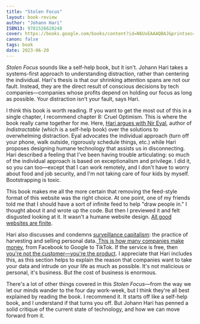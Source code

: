 ```yaml
---
title: "Stolen Focus"
layout: book-review
author: "Johann Hari"
ISBN13: 9781526620248
cover: https://books.google.com/books/content?id=N6UxEAAAQBAJ&printsec=frontcover&img=1&zoom=1&source=gbs_api
canon: false
tags: book
date: 2023-06-20
---
```


*Stolen Focus* sounds like a self-help book, but it isn't.
Johann Hari takes a systems-first approach to understanding distraction, rather than centering the individual.
Hari's thesis is that our shrinking attention spans are not our fault.
Instead, they are the direct result of conscious decisions by tech companies—companies whose profits depend on holding our focus as long as possible.
Your distraction isn't your fault, says Hari.

I think this book is worth reading.
If you want to get the most out of this in a single chapter, I recommend chapter 8: Cruel Optimism.
This is where the book really came together for me.
Here, [Hari argues with Nir Eyal](https://stolenfocusbook.com/audio/), author of *Indistractable* (which is a self-help book) over the solutions to overwhelming distraction.
Eyal advocates the individual approach (turn off your phone, walk outside, rigorously schedule things, etc.) while Hari proposes designing humane technology that assists us in disconnecting.
Hari described a feeling that I've been having trouble articulating: so much of the individual approach is based on exceptionalism and privilege.
I did it, so you can too—except that I can work remotely, and I don't have to worry about food and job security, and I'm not taking care of four kids by myself.
Bootstrapping is toxic.

This book makes me all the more certain that removing the feed-style format of this website was the right choice.
At one point, one of my friends told me that I should have a sort of infinite feed to help "draw people in." I thought about it and wrote up the code.
But then I previewed it and felt disgusted looking at it.
It wasn't a humane website design.
[All good websites are finite](https://humanebydesign.com/principles/finite).

Hari also discusses and condemns [surveillance capitalism](https://en.wikipedia.org/wiki/Surveillance_capitalism): the practice of harvesting and selling personal data.[ This is how many companies make money](https://theconversation.com/if-its-free-online-you-are-the-product-95182), from Facebook to Google to TikTok.
If the service is free, then [you're not the customer—you're the product](https://www.wired.co.uk/article/doug-rushkoff-hello-etsy).
I appreciate that Hari includes this, as this section helps to explain the reason that companies want to take your data and intrude on your life as much as possible.
It's not malicious or personal, it's business.
But the cost of business is enormous.

There's a lot of other things covered in this *Stolen Focus*—from the way we let our minds wander to the four day work-week, but I think they're all best explained by reading the book.
I recommend it.
It starts off like a self-help book, and I understand if that turns you off.
But Johann Hari has penned a solid critique of the current state of technology, and how we can move forward from it.